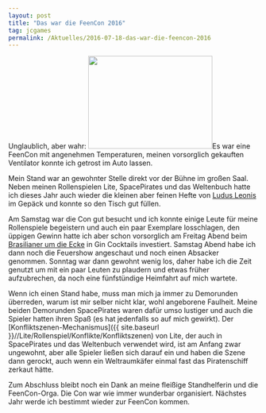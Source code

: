```yaml
---
layout: post
title: "Das war die FeenCon 2016"
tag: jcgames
permalink: /Aktuelles/2016-07-18-das-war-die-feencon-2016
---
```


Unglaublich, aber wahr: <img alt="" class="floatleft" height="187" src="{{ site.baseurl }}/assets/pics/jcgames/gallery/2016-feencon/tn2/IMG_3671.JPG" width="250" />Es war eine FeenCon mit angenehmen Temperaturen, meinen vorsorglich gekauften Ventilator konnte ich getrost im Auto lassen.

Mein Stand war an gewohnter Stelle direkt vor der Bühne im großen Saal. Neben meinen Rollenspielen Lite, SpacePirates und das Weltenbuch hatte ich dieses Jahr auch wieder die kleinen aber feinen Hefte von [Ludus Leonis](http://ludus-leonis.com/) im Gepäck und konnte so den Tisch gut füllen.

Am Samstag war die Con gut besucht und ich konnte einige Leute für meine Rollenspiele begeistern und auch ein paar Exemplare losschlagen, den üppigen Gewinn hatte ich aber schon vorsorglich am Freitag Abend beim [Brasilianer um die Ecke](http://www.limao.de/) in Gin Cocktails investiert. Samstag Abend habe ich dann noch die Feuershow angeschaut und noch einen Absacker genommen. Sonntag war dann gewohnt wenig los, daher habe ich die Zeit genutzt um mit ein paar Leuten zu plaudern und etwas früher aufzubrechen, da noch eine fünfstündige Heimfahrt auf mich wartete.

Wenn ich einen Stand habe, muss man mich ja immer zu Demorunden überreden, warum ist mir selber nicht klar, wohl angeborene Faulheit. Meine beiden Demorunden SpacePirates waren dafür umso lustiger und auch die Spieler hatten ihren Spaß (es hat jedenfalls so auf mich gewirkt). Der [Konfliktszenen-Mechanismus]({{ site.baseurl }}//Lite/Rollenspiel/Konflikte/Konfliktszenen) von Lite, der auch in SpacePirates und das Weltenbuch verwendet wird, ist am Anfang zwar ungewohnt, aber alle Spieler ließen sich darauf ein und haben die Szene dann gerockt, auch wenn ein Weltraumkäfer einmal fast das Piratenschiff zerkaut hätte.

Zum Abschluss bleibt noch ein Dank an meine fleißige Standhelferin und die FeenCon-Orga. Die Con war wie immer wunderbar organisiert. Nächstes Jahr werde ich bestimmt wieder zur FeenCon kommen.


